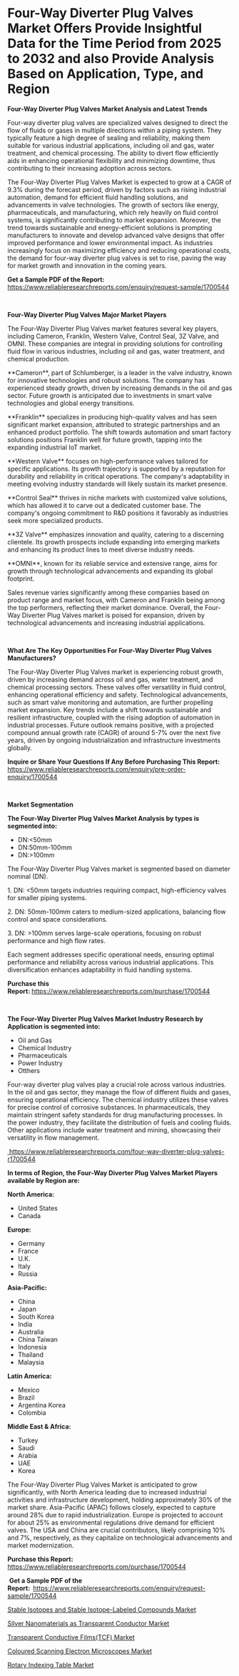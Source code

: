 <p><h1>Four-Way Diverter Plug Valves Market Offers Provide Insightful Data for the Time Period from 2025 to 2032 and also Provide Analysis Based on Application, Type, and Region</h1></p><p><strong>Four-Way Diverter Plug Valves Market Analysis and Latest Trends</strong></p>
<p><p>Four-way diverter plug valves are specialized valves designed to direct the flow of fluids or gases in multiple directions within a piping system. They typically feature a high degree of sealing and reliability, making them suitable for various industrial applications, including oil and gas, water treatment, and chemical processing. The ability to divert flow efficiently aids in enhancing operational flexibility and minimizing downtime, thus contributing to their increasing adoption across sectors.</p><p>The Four-Way Diverter Plug Valves Market is expected to grow at a CAGR of 9.3% during the forecast period, driven by factors such as rising industrial automation, demand for efficient fluid handling solutions, and advancements in valve technologies. The growth of sectors like energy, pharmaceuticals, and manufacturing, which rely heavily on fluid control systems, is significantly contributing to market expansion. Moreover, the trend towards sustainable and energy-efficient solutions is prompting manufacturers to innovate and develop advanced valve designs that offer improved performance and lower environmental impact. As industries increasingly focus on maximizing efficiency and reducing operational costs, the demand for four-way diverter plug valves is set to rise, paving the way for market growth and innovation in the coming years.</p></p>
<p><strong>Get a Sample PDF of the Report:&nbsp;</strong> <a href="https://www.reliableresearchreports.com/enquiry/request-sample/1700544?utm_campaign=16&utm_medium=2&utm_source=Github&utm_content=ia&utm_term=09012025&utm_id=four-way-diverter-plug-valves">https://www.reliableresearchreports.com/enquiry/request-sample/1700544</a></p>
<p>&nbsp;</p>
<p><strong>Four-Way Diverter Plug Valves Major Market Players</strong></p>
<p><p>The Four-Way Diverter Plug Valves market features several key players, including Cameron, Franklin, Western Valve, Control Seal, 3Z Valve, and OMNI. These companies are integral in providing solutions for controlling fluid flow in various industries, including oil and gas, water treatment, and chemical production.</p><p>**Cameron**, part of Schlumberger, is a leader in the valve industry, known for innovative technologies and robust solutions. The company has experienced steady growth, driven by increasing demands in the oil and gas sector. Future growth is anticipated due to investments in smart valve technologies and global energy transitions.</p><p>**Franklin** specializes in producing high-quality valves and has seen significant market expansion, attributed to strategic partnerships and an enhanced product portfolio. The shift towards automation and smart factory solutions positions Franklin well for future growth, tapping into the expanding industrial IoT market.</p><p>**Western Valve** focuses on high-performance valves tailored for specific applications. Its growth trajectory is supported by a reputation for durability and reliability in critical operations. The company's adaptability in meeting evolving industry standards will likely sustain its market presence.</p><p>**Control Seal** thrives in niche markets with customized valve solutions, which has allowed it to carve out a dedicated customer base. The company's ongoing commitment to R&D positions it favorably as industries seek more specialized products.</p><p>**3Z Valve** emphasizes innovation and quality, catering to a discerning clientele. Its growth prospects include expanding into emerging markets and enhancing its product lines to meet diverse industry needs.</p><p>**OMNI**, known for its reliable service and extensive range, aims for growth through technological advancements and expanding its global footprint.</p><p>Sales revenue varies significantly among these companies based on product range and market focus, with Cameron and Franklin being among the top performers, reflecting their market dominance. Overall, the Four-Way Diverter Plug Valves market is poised for expansion, driven by technological advancements and increasing industrial applications.</p></p>
<p>&nbsp;</p>
<p><strong>What Are The Key Opportunities For Four-Way Diverter Plug Valves Manufacturers?</strong></p>
<p><p>The Four-Way Diverter Plug Valves market is experiencing robust growth, driven by increasing demand across oil and gas, water treatment, and chemical processing sectors. These valves offer versatility in fluid control, enhancing operational efficiency and safety. Technological advancements, such as smart valve monitoring and automation, are further propelling market expansion. Key trends include a shift towards sustainable and resilient infrastructure, coupled with the rising adoption of automation in industrial processes. Future outlook remains positive, with a projected compound annual growth rate (CAGR) of around 5-7% over the next five years, driven by ongoing industrialization and infrastructure investments globally.</p></p>
<p><strong>Inquire or Share Your Questions If Any Before Purchasing This Report:</strong> <a href="https://www.reliableresearchreports.com/enquiry/pre-order-enquiry/1700544?utm_campaign=16&utm_medium=2&utm_source=Github&utm_content=ia&utm_term=09012025&utm_id=four-way-diverter-plug-valves">https://www.reliableresearchreports.com/enquiry/pre-order-enquiry/1700544</a></p>
<p>&nbsp;</p>
<p><strong>Market Segmentation</strong></p>
<p><strong>The Four-Way Diverter Plug Valves Market Analysis by types is segmented into:</strong></p>
<p><ul><li>DN:<50mm</li><li>DN:50mm-100mm</li><li>DN:>100mm</li></ul></p>
<p><p>The Four-Way Diverter Plug Valves market is segmented based on diameter nominal (DN). </p><p>1. DN: <50mm targets industries requiring compact, high-efficiency valves for smaller piping systems.</p><p>2. DN: 50mm-100mm caters to medium-sized applications, balancing flow control and space considerations.</p><p>3. DN: >100mm serves large-scale operations, focusing on robust performance and high flow rates. </p><p>Each segment addresses specific operational needs, ensuring optimal performance and reliability across various industrial applications. This diversification enhances adaptability in fluid handling systems.</p></p>
<p><strong>Purchase this Report:&nbsp;</strong><a href="https://www.reliableresearchreports.com/purchase/1700544?utm_campaign=16&utm_medium=2&utm_source=Github&utm_content=ia&utm_term=09012025&utm_id=four-way-diverter-plug-valves">https://www.reliableresearchreports.com/purchase/1700544</a></p>
<p>&nbsp;</p>
<p><strong>The Four-Way Diverter Plug Valves Market Industry Research by Application is segmented into:</strong></p>
<p><ul><li>Oil and Gas</li><li>Chemical Industry</li><li>Pharmaceuticals</li><li>Power Industry</li><li>Otthers</li></ul></p>
<p><p>Four-way diverter plug valves play a crucial role across various industries. In the oil and gas sector, they manage the flow of different fluids and gases, ensuring operational efficiency. The chemical industry utilizes these valves for precise control of corrosive substances. In pharmaceuticals, they maintain stringent safety standards for drug manufacturing processes. In the power industry, they facilitate the distribution of fuels and cooling fluids. Other applications include water treatment and mining, showcasing their versatility in flow management.</p></p>
<p><a href="https://www.reliableresearchreports.com/four-way-diverter-plug-valves-r1700544?utm_campaign=16&utm_medium=2&utm_source=Github&utm_content=ia&utm_term=09012025&utm_id=four-way-diverter-plug-valves">&nbsp;https://www.reliableresearchreports.com/four-way-diverter-plug-valves-r1700544</a></p>
<p><strong>In terms of Region, the Four-Way Diverter Plug Valves Market Players available by Region are:</strong></p>
<p>
    <p> <strong> North America: </strong>
        <ul>
            <li>United States</li>
            <li>Canada</li>
        </ul>
        </p> 
    <p> <strong> Europe: </strong>
        <ul>
            <li>Germany</li>
            <li>France</li>
            <li>U.K.</li>
            <li>Italy</li>
            <li>Russia</li>
        </ul>
        </p> 
    <p> <strong> Asia-Pacific: </strong>
        <ul>
            <li>China</li>
            <li>Japan</li>
            <li>South Korea</li>
            <li>India</li>
            <li>Australia</li>
            <li>China Taiwan</li>
            <li>Indonesia</li>
            <li>Thailand</li>
            <li>Malaysia</li>
        </ul>
        </p> 
    <p> <strong> Latin America: </strong>
        <ul>
            <li>Mexico</li>
            <li>Brazil</li>
            <li>Argentina Korea</li>
            <li>Colombia</li>
        </ul>
        </p> 
    <p> <strong> Middle East & Africa: </strong>
        <ul>
            <li>Turkey</li>
            <li>Saudi</li>
            <li>Arabia</li>
            <li>UAE</li>
            <li>Korea</li>
        </ul>
    </p>
    </p>
<p><p>The Four-Way Diverter Plug Valves Market is anticipated to grow significantly, with North America leading due to increased industrial activities and infrastructure development, holding approximately 30% of the market share. Asia-Pacific (APAC) follows closely, expected to capture around 28% due to rapid industrialization. Europe is projected to account for about 25% as environmental regulations drive demand for efficient valves. The USA and China are crucial contributors, likely comprising 10% and 7%, respectively, as they capitalize on technological advancements and market modernization.</p></p>
<p><strong>Purchase this Report: </strong><a href="https://www.reliableresearchreports.com/purchase/1700544?utm_campaign=16&utm_medium=2&utm_source=Github&utm_content=ia&utm_term=09012025&utm_id=four-way-diverter-plug-valves">https://www.reliableresearchreports.com/purchase/1700544</a></p>
<p>&nbsp;<strong>Get a Sample PDF of the Report:&nbsp;&nbsp;</strong><a href="https://www.reliableresearchreports.com/enquiry/request-sample/1700544?utm_campaign=16&utm_medium=2&utm_source=Github&utm_content=ia&utm_term=09012025&utm_id=four-way-diverter-plug-valves">https://www.reliableresearchreports.com/enquiry/request-sample/1700544</a></p>
<p><strong></strong></p>
<p><p><a href="https://github.com/MarciaRunte/Market-Research-Report-List-1/blob/main/stable-isotopes-and-stable-isotope-labeled-compounds-market.md?utm_campaign=16&utm_medium=2&utm_source=Github&utm_content=ia&utm_term=09012025&utm_id=four-way-diverter-plug-valves">Stable Isotopes and Stable Isotope-Labeled Compounds Market</a></p><p><a href="https://github.com/rosamariarocque98/Market-Research-Report-List-1/blob/main/silver-nanomaterials-as-transparent-conductor-market.md?utm_campaign=16&utm_medium=2&utm_source=Github&utm_content=ia&utm_term=09012025&utm_id=four-way-diverter-plug-valves">Silver Nanomaterials as Transparent Conductor Market</a></p><p><a href="https://github.com/MariaWashington76/Market-Research-Report-List-1/blob/main/transparent-conductive-filmstcf-market.md?utm_campaign=16&utm_medium=2&utm_source=Github&utm_content=ia&utm_term=09012025&utm_id=four-way-diverter-plug-valves">Transparent Conductive Films(TCF) Market</a></p><p><a href="https://github.com/krinerstormy331/Market-Research-Report-List-1/blob/main/coloured-scanning-electron-microscopes-market.md?utm_campaign=16&utm_medium=2&utm_source=Github&utm_content=ia&utm_term=09012025&utm_id=four-way-diverter-plug-valves">Coloured Scanning Electron Microscopes Market</a></p><p><a href="https://github.com/suleimannichelle7/Market-Research-Report-List-1/blob/main/rotary-indexing-table-market.md?utm_campaign=16&utm_medium=2&utm_source=Github&utm_content=ia&utm_term=09012025&utm_id=four-way-diverter-plug-valves">Rotary Indexing Table Market</a></p></p>